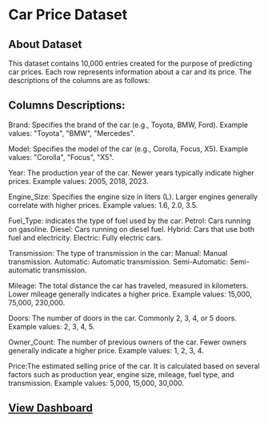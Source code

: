 # Car Price Dataset

## About Dataset

This dataset contains 10,000 entries created for the purpose of predicting car prices. Each row represents information about a car and its price. The descriptions of the columns are as follows:

## **Columns Descriptions:**

Brand: Specifies the brand of the car (e.g., Toyota, BMW, Ford).
Example values: "Toyota", "BMW", "Mercedes".

Model: Specifies the model of the car (e.g., Corolla, Focus, X5).
Example values: "Corolla", "Focus", "X5".

Year: The production year of the car. Newer years typically indicate higher prices.
Example values: 2005, 2018, 2023.

Engine_Size: Specifies the engine size in liters (L). Larger engines generally correlate with higher prices.
Example values: 1.6, 2.0, 3.5.

Fuel_Type: indicates the type of fuel used by the car:
Petrol: Cars running on gasoline.
Diesel: Cars running on diesel fuel.
Hybrid: Cars that use both fuel and electricity.
Electric: Fully electric cars.

Transmission: The type of transmission in the car:
Manual: Manual transmission.
Automatic: Automatic transmission.
Semi-Automatic: Semi-automatic transmission.

Mileage: The total distance the car has traveled, measured in kilometers. Lower mileage generally indicates a higher price.
Example values: 15,000, 75,000, 230,000.

Doors: The number of doors in the car. Commonly 2, 3, 4, or 5 doors.
Example values: 2, 3, 4, 5.

Owner_Count: The number of previous owners of the car. Fewer owners generally indicate a higher price.
Example values: 1, 2, 3, 4.

Price:The estimated selling price of the car. It is calculated based on several factors such as production year, engine size, mileage, fuel type, and transmission.
Example values: 5,000, 15,000, 30,000.


## [View Dashboard](https://docs.google.com/spreadsheets/d/1Sfn72ZFYKqy_kg67XOveuDafI4Dd91AyB7mFVrHOGd4/edit?usp=sharing)
